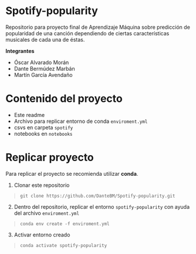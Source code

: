 # Spotify-popularity
Repositorio para proyecto final de Aprendizaje Máquina sobre predicción de popularidad de una canción dependiendo de ciertas características musicales de cada una de éstas. 

**Integrantes**
* Óscar Alvarado Morán
* Dante Bermúdez Marbán
* Martín García Avendaño

# Contenido del proyecto
* Este readme
* Archivo para replicar entorno de conda `enviroment.yml`
* csvs en carpeta `spotify`
* notebooks en `notebooks`

# Replicar proyecto
Para replicar el proyecto se recomienda utilizar **conda**.

1. Clonar este repositorio
> `git clone https://github.com/DanteBM/Spotify-popularity.git`
2. Dentro del repositorio, replicar el entorno `spotify-popularity` con ayuda del archivo `enviroment.yml`
> `conda env create -f enviroment.yml`
3. Activar entorno creado
> `conda activate spotify-popularity`